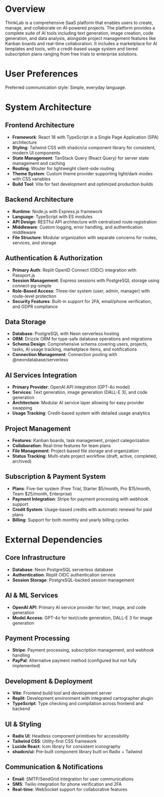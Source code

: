 # Overview

ThinkLab is a comprehensive SaaS platform that enables users to create, manage, and collaborate on AI-powered projects. The platform provides a complete suite of AI tools including text generation, image creation, code generation, and data analysis, alongside project management features like Kanban boards and real-time collaboration. It includes a marketplace for AI templates and tools, with a credit-based usage system and tiered subscription plans ranging from free trials to enterprise solutions.

# User Preferences

Preferred communication style: Simple, everyday language.

# System Architecture

## Frontend Architecture
- **Framework**: React 18 with TypeScript in a Single Page Application (SPA) architecture
- **Styling**: Tailwind CSS with shadcn/ui component library for consistent, modern UI components
- **State Management**: TanStack Query (React Query) for server state management and caching
- **Routing**: Wouter for lightweight client-side routing
- **Theme System**: Custom theme provider supporting light/dark modes with CSS variables
- **Build Tool**: Vite for fast development and optimized production builds

## Backend Architecture
- **Runtime**: Node.js with Express.js framework
- **Language**: TypeScript with ES modules
- **API Design**: RESTful API architecture with centralized route registration
- **Middleware**: Custom logging, error handling, and authentication middleware
- **File Structure**: Modular organization with separate concerns for routes, services, and storage

## Authentication & Authorization
- **Primary Auth**: Replit OpenID Connect (OIDC) integration with Passport.js
- **Session Management**: Express sessions with PostgreSQL storage using connect-pg-simple
- **Role-Based Access**: Three-tier system (user, admin, manager) with route-level protection
- **Security Features**: Built-in support for 2FA, email/phone verification, and GDPR compliance

## Data Storage
- **Database**: PostgreSQL with Neon serverless hosting
- **ORM**: Drizzle ORM for type-safe database operations and migrations
- **Schema Design**: Comprehensive schema covering users, projects, tasks, AI usage tracking, marketplace items, and notifications
- **Connection Management**: Connection pooling with @neondatabase/serverless

## AI Services Integration
- **Primary Provider**: OpenAI API integration (GPT-4o model)
- **Services**: Text generation, image generation (DALL-E 3), and code generation
- **Architecture**: Modular AI service layer allowing for easy provider swapping
- **Usage Tracking**: Credit-based system with detailed usage analytics

## Project Management
- **Features**: Kanban boards, task management, project categorization
- **Collaboration**: Real-time features for team plans
- **File Management**: Project-based file storage and organization
- **Status Tracking**: Multi-state project workflow (draft, active, completed, archived)

## Subscription & Payment System
- **Plans**: Five-tier system (Free Trial, Starter $5/month, Pro $15/month, Team $25/month, Enterprise)
- **Payment Integration**: Stripe for payment processing with webhook support
- **Credit System**: Usage-based credits with automatic renewal for paid plans
- **Billing**: Support for both monthly and yearly billing cycles

# External Dependencies

## Core Infrastructure
- **Database**: Neon PostgreSQL serverless database
- **Authentication**: Replit OIDC authentication service
- **Session Storage**: PostgreSQL-backed session management

## AI & ML Services
- **OpenAI API**: Primary AI service provider for text, image, and code generation
- **Model Access**: GPT-4o for text/code generation, DALL-E 3 for image generation

## Payment Processing
- **Stripe**: Payment processing, subscription management, and webhook handling
- **PayPal**: Alternative payment method (configured but not fully implemented)

## Development & Deployment
- **Vite**: Frontend build tool and development server
- **Replit**: Development environment with integrated cartographer plugin
- **TypeScript**: Type checking and compilation across frontend and backend

## UI & Styling
- **Radix UI**: Headless component primitives for accessibility
- **Tailwind CSS**: Utility-first CSS framework
- **Lucide React**: Icon library for consistent iconography
- **shadcn/ui**: Pre-built component library built on Radix + Tailwind

## Communication & Notifications
- **Email**: SMTP/SendGrid integration for user communications
- **SMS**: Twilio integration for phone verification and 2FA
- **Real-time**: WebSocket support for collaborative features